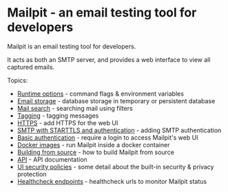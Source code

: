 # Mailpit - an email testing tool for developers

Mailpit is an email testing tool for developers.

It acts as both an SMTP server, and provides a web interface to view all captured emails.

Topics:
- [Runtime options](https://github.com/axllent/mailpit/wiki/Runtime-options) - command flags & environment variables
- [Email storage](https://github.com/axllent/mailpit/wiki/Email-storage) - database storage in temporary or persistent database
- [Mail search](https://github.com/axllent/mailpit/wiki/Mail-search) - searching mail using filters
- [Tagging](https://github.com/axllent/mailpit/wiki/Tagging) - tagging messages
- [HTTPS](https://github.com/axllent/mailpit/wiki/HTTPS) - add HTTPS for the web UI
- [SMTP with STARTTLS and authentication](https://github.com/axllent/mailpit/wiki/SMTP-with-STARTTLS-and-authentication) - adding SMTP authentication
- [Basic authentication](https://github.com/axllent/mailpit/wiki/Basic-authentication) - require a login to access Mailpit's web UI
- [Docker images](https://github.com/axllent/mailpit/wiki/Docker-images) - run Mailpit inside a docker container
- [Building from source](https://github.com/axllent/mailpit/wiki/Building-from-source) - how to build Mailpit from source
- [API](https://github.com/axllent/mailpit/wiki/API) - API documentation
- [UI security policies](https://github.com/axllent/mailpit/wiki/UI-security-policies) - some detail about the built-in security & privacy protection
- [Healthcheck endpoints](https://github.com/axllent/mailpit/wiki/Healthcheck-endpoints) - healthcheck urls to monitor Mailpit status
